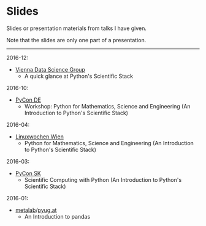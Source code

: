 # Slides

Slides or presentation materials from talks I have given.

Note that the slides are only one part of a presentation.

---

2016-12:
  - [Vienna Data Science Group](http://viennadatasciencegroup.at/)
    - A quick glance at Python's Scientific Stack

2016-10:
  - [PyCon DE](http://www.pymunich.com/pyconde2016/)
    - Workshop: Python for Mathematics, Science and Engineering (An Introduction 
    to Python's Scientific Stack)

2016-04:
  - [Linuxwochen Wien](http://www.linuxwochen.at/Wien/)
    - Python for Mathematics, Science and Engineering (An Introduction to 
    Python's Scientific Stack)

2016-03:
  - [PyCon SK](https://pycon.sk/en/index.html)
    - Scientific Computing with Python (An Introduction to Python's 
  Scientific Stack)

2016-01:
  - [metalab](https://metalab.at/)/[pyug.at](https://pyug.at/Treffen/2016-01)
    - An Introduction to pandas
